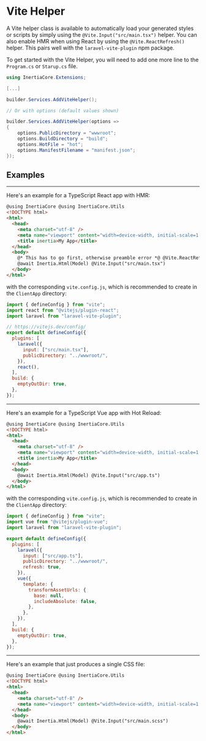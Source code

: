 # Vite Helper

A Vite helper class is available to automatically load your generated styles or scripts by simply using the `@Vite.Input("src/main.tsx")` helper. You can also enable HMR when using React by using the `@Vite.ReactRefresh()` helper. This pairs well with the `laravel-vite-plugin` npm package.

To get started with the Vite Helper, you will need to add one more line to the `Program.cs` or `Starup.cs` file.

```csharp
using InertiaCore.Extensions;

[...]

builder.Services.AddViteHelper();

// Or with options (default values shown)

builder.Services.AddViteHelper(options =>
{
    options.PublicDirectory = "wwwroot";
    options.BuildDirectory = "build";
    options.HotFile = "hot";
    options.ManifestFilename = "manifest.json";
});
```

## Examples

---

Here's an example for a TypeScript React app with HMR:

```html
@using InertiaCore @using InertiaCore.Utils
<!DOCTYPE html>
<html>
  <head>
    <meta charset="utf-8" />
    <meta name="viewport" content="width=device-width, initial-scale=1.0" />
    <title inertia>My App</title>
  </head>
  <body>
    @* This has to go first, otherwise preamble error *@ @Vite.ReactRefresh()
    @await Inertia.Html(Model) @Vite.Input("src/main.tsx")
  </body>
</html>
```

with the corresponding `vite.config.js`, which is recommended to create in the `ClientApp` directory:

```js
import { defineConfig } from "vite";
import react from "@vitejs/plugin-react";
import laravel from "laravel-vite-plugin";

// https://vitejs.dev/config/
export default defineConfig({
  plugins: [
    laravel({
      input: ["src/main.tsx"],
      publicDirectory: "../wwwroot/",
    }),
    react(),
  ],
  build: {
    emptyOutDir: true,
  },
});
```

---

Here's an example for a TypeScript Vue app with Hot Reload:

```html
@using InertiaCore @using InertiaCore.Utils
<!DOCTYPE html>
<html>
  <head>
    <meta charset="utf-8" />
    <meta name="viewport" content="width=device-width, initial-scale=1.0" />
    <title inertia>My App</title>
  </head>
  <body>
    @await Inertia.Html(Model) @Vite.Input("src/app.ts")
  </body>
</html>
```

with the corresponding `vite.config.js`, which is recommended to create in the `ClientApp` directory:

```js
import { defineConfig } from "vite";
import vue from "@vitejs/plugin-vue";
import laravel from "laravel-vite-plugin";

export default defineConfig({
  plugins: [
    laravel({
      input: ["src/app.ts"],
      publicDirectory: "../wwwroot/",
      refresh: true,
    }),
    vue({
      template: {
        transformAssetUrls: {
          base: null,
          includeAbsolute: false,
        },
      },
    }),
  ],
  build: {
    emptyOutDir: true,
  },
});
```

---

Here's an example that just produces a single CSS file:

```html
@using InertiaCore @using InertiaCore.Utils
<!DOCTYPE html>
<html>
  <head>
    <meta charset="utf-8" />
    <meta name="viewport" content="width=device-width, initial-scale=1.0" />
  </head>
  <body>
    @await Inertia.Html(Model) @Vite.Input("src/main.scss")
  </body>
</html>
```
